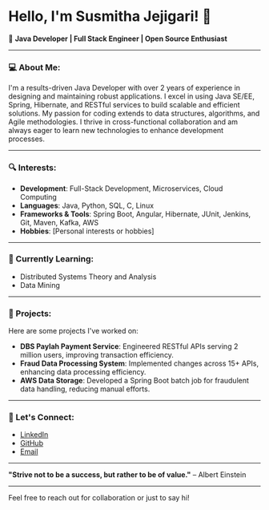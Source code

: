 # Hello, I'm Susmitha Jejigari! 👋

🔧 **Java Developer | Full Stack Engineer | Open Source Enthusiast**

---

### 💻 About Me:
I'm a results-driven Java Developer with over 2 years of experience in designing and maintaining robust applications. I excel in using Java SE/EE, Spring, Hibernate, and RESTful services to build scalable and efficient solutions. My passion for coding extends to data structures, algorithms, and Agile methodologies. I thrive in cross-functional collaboration and am always eager to learn new technologies to enhance development processes.

---

### 🔍 Interests:
- **Development**: Full-Stack Development, Microservices, Cloud Computing
- **Languages**: Java, Python, SQL, C, Linux
- **Frameworks & Tools**: Spring Boot, Angular, Hibernate, JUnit, Jenkins, Git, Maven, Kafka, AWS
- **Hobbies**: [Personal interests or hobbies]

---

### 🌱 Currently Learning:
- Distributed Systems Theory and Analysis
- Data Mining

---

### 🚀 Projects:
Here are some projects I've worked on:
- **DBS Paylah Payment Service**: Engineered RESTful APIs serving 2 million users, improving transaction efficiency.
- **Fraud Data Processing System**: Implemented changes across 15+ APIs, enhancing data processing efficiency.
- **AWS Data Storage**: Developed a Spring Boot batch job for fraudulent data handling, reducing manual efforts.

---

### 🤝 Let's Connect:
- [LinkedIn](www.linkedin.com/in/susmitha-jejigari-76a16a207)
- [GitHub](https://github.com/Susmitha-J)
- [Email](mailto:jejigarisusmitha@gmail.com)

---

**"Strive not to be a success, but rather to be of value."** – Albert Einstein

---

Feel free to reach out for collaboration or just to say hi!
